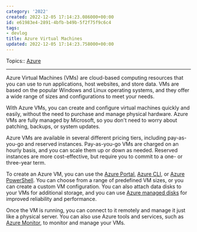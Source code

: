 ```yaml
---
category: '2022'
created: 2022-12-05 17:14:23.086000+00:00
id: e61983e4-2891-4bfb-b49b-5f2f75f9c6c4
tags:
- devlog
title: Azure Virtual Machines
updated: 2022-12-05 17:14:23.758000+00:00
---
```

   
Topics:: [Azure](../devlog/Azure.md)   
   
   
---   
Azure Virtual Machines (VMs) are cloud-based computing resources that you can use to run applications, host websites, and store data. VMs are based on the popular Windows and Linux operating systems, and they offer a wide range of sizes and configurations to meet your needs.   
   
With Azure VMs, you can create and configure virtual machines quickly and easily, without the need to purchase and manage physical hardware. Azure VMs are fully managed by Microsoft, so you don't need to worry about patching, backups, or system updates.   
   
Azure VMs are available in several different pricing tiers, including pay-as-you-go and reserved instances. Pay-as-you-go VMs are charged on an hourly basis, and you can scale them up or down as needed. Reserved instances are more cost-effective, but require you to commit to a one- or three-year term.   
   
To create an Azure VM, you can use the [Azure Portal](/not_created.md), [Azure CLI](../devlog/Azure%20CLI.md), or [Azure PowerShell](/not_created.md). You can choose from a range of predefined VM sizes, or you can create a custom VM configuration. You can also attach data disks to your VMs for additional storage, and you can use [Azure managed disks](../devlog/Azure%20Managed%20Disks.md) for improved reliability and performance.   
   
Once the VM is running, you can connect to it remotely and manage it just like a physical server. You can also use Azure tools and services, such as [Azure Monitor](../devlog/Azure%20Monitor.md), to monitor and manage your VMs.